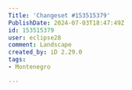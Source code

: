 ```yaml
---
Title: 'Changeset #153515379'
PublishDate: 2024-07-03T18:47:49Z
id: 153515379
user: eclipse28
comment: Landscape
created_by: iD 2.29.0
tags:
- Montenegro

---
```

